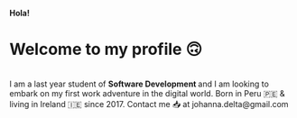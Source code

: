 <b>Hola! </b> <br>
<h1>Welcome to my profile 🙃 </h1> <br> 
I am a last year student of <b>Software Development </b>and I am looking to embark on my first work adventure in the digital world. 
Born in Peru 🇵🇪 & living in Ireland 🇮🇪 since 2017. Contact me 📥 at johanna.delta@gmail.com

